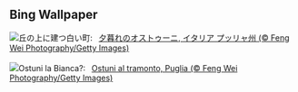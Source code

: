 ## Bing Wallpaper
![](https://www.bing.com/th?id=OHR.ItalyOstuni_JA-JP1339145959_UHD.jpg&w=1000)丘の上に建つ白い町:&nbsp;&ensp;[夕暮れのオストゥーニ, イタリア プッリャ州 (© Feng Wei Photography/Getty Images)](https://www.bing.com/th?id=OHR.ItalyOstuni_JA-JP1339145959_UHD.jpg)
<br><br/>
![](https://www.bing.com/th?id=OHR.ItalyOstuni_IT-IT5728384591_UHD.jpg&w=1000)Ostuni la Bianca?:&nbsp;&ensp;[Ostuni al tramonto, Puglia (© Feng Wei Photography/Getty Images)](https://www.bing.com/th?id=OHR.ItalyOstuni_IT-IT5728384591_UHD.jpg)
<br><br/>
